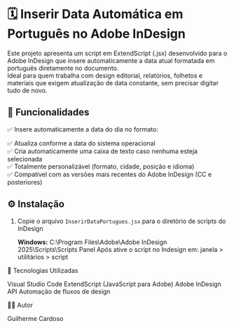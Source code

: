 # 🗓️ Inserir Data Automática em Português no Adobe InDesign

Este projeto apresenta um script em ExtendScript (.jsx) desenvolvido para o Adobe InDesign que insere automaticamente a data atual formatada em português diretamente no documento.  
Ideal para quem trabalha com design editorial, relatórios, folhetos e materiais que exigem atualização de data constante, sem precisar digitar tudo de novo.

## 🚀 Funcionalidades

✅ Insere automaticamente a data do dia no formato:

✅ Atualiza conforme a data do sistema operacional  
✅ Cria automaticamente uma caixa de texto caso nenhuma esteja selecionada  
✅ Totalmente personalizável (formato, cidade, posição e idioma)  
✅ Compatível com as versões mais recentes do Adobe InDesign (CC e posteriores)

## ⚙️ Instalação

1. Copie o arquivo `InserirDataPortugues.jsx` para o diretório de scripts do InDesign

   **Windows:** C:\Program Files\Adobe\Adobe InDesign 2025\Scripts\Scripts Panel
   Após ative o script no Indesign em: janela > utilitários > script 

🧰 Tecnologias Utilizadas

Visual Studio Code
ExtendScript (JavaScript para Adobe)
Adobe InDesign API
Automação de fluxos de design

👨‍💻 Autor

Guilherme Cardoso
